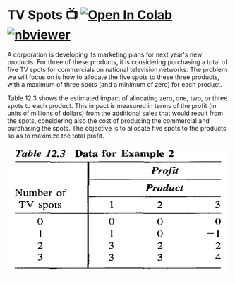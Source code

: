 # TV Spots 📺 <a href="https://colab.research.google.com/github/Pegah-Ardehkhani/Optimization-Problems-and-Solutions/blob/main/13.%20TV%20Spots/TV%20Spots.ipynb" target="_parent\"><img src="https://colab.research.google.com/assets/colab-badge.svg" alt="Open In Colab"/></a> [![nbviewer](https://img.shields.io/badge/render-nbviewer-orange.svg)](https://nbviewer.org/github/Pegah-Ardehkhani/Optimization-Problems-and-Solutions/blob/main/13.%20TV%20Spots/TV%20Spots.ipynb)

A corporation is developing its marketing plans for next year's new products. For three of these products, it is considering purchasing a total of five TV spots for commercials on national television networks. The problem we will focus on is how to allocate the five spots to these three products, with a maximum of three spots (and a minimum of zero) for each product.

Table 12.3 shows the estimated impact of allocating zero, one, two, or three spots to each product. This impact is measured in terms of the profit (in units of millions of dollars) from the additional sales that would result from the spots, considering also the cost of producing the commercial and purchasing the spots. The objective is to allocate five spots to the products so as to maximize the total profit.

<p align="center">
  <img width="500" height="300" src="https://github.com/Pegah-Ardehkhani/Optimization-Problems-and-Solutions/blob/main/13.%20TV%20Spots/Table%2012.3.PNG">
</p>
